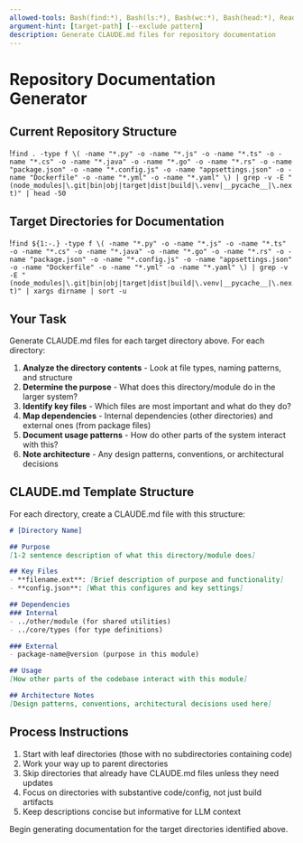 ```yaml
---
allowed-tools: Bash(find:*), Bash(ls:*), Bash(wc:*), Bash(head:*), Read, Write, Glob
argument-hint: [target-path] [--exclude pattern]
description: Generate CLAUDE.md files for repository documentation
---
```


# Repository Documentation Generator

## Current Repository Structure
!`find . -type f \( -name "*.py" -o -name "*.js" -o -name "*.ts" -o -name "*.cs" -o -name "*.java" -o -name "*.go" -o -name "*.rs" -o -name "package.json" -o -name "*.config.js" -o -name "appsettings.json" -o -name "Dockerfile" -o -name "*.yml" -o -name "*.yaml" \) | grep -v -E "(node_modules|\.git|bin|obj|target|dist|build|\.venv|__pycache__|\.next)" | head -50`

## Target Directories for Documentation
!`find ${1:-.} -type f \( -name "*.py" -o -name "*.js" -o -name "*.ts" -o -name "*.cs" -o -name "*.java" -o -name "*.go" -o -name "*.rs" -o -name "package.json" -o -name "*.config.js" -o -name "appsettings.json" -o -name "Dockerfile" -o -name "*.yml" -o -name "*.yaml" \) | grep -v -E "(node_modules|\.git|bin|obj|target|dist|build|\.venv|__pycache__|\.next)" | xargs dirname | sort -u`

## Your Task

Generate CLAUDE.md files for each target directory above. For each directory:

1. **Analyze the directory contents** - Look at file types, naming patterns, and structure
2. **Determine the purpose** - What does this directory/module do in the larger system?
3. **Identify key files** - Which files are most important and what do they do?
4. **Map dependencies** - Internal dependencies (other directories) and external ones (from package files)
5. **Document usage patterns** - How do other parts of the system interact with this?
6. **Note architecture** - Any design patterns, conventions, or architectural decisions

## CLAUDE.md Template Structure

For each directory, create a CLAUDE.md file with this structure:

```markdown
# [Directory Name]

## Purpose
[1-2 sentence description of what this directory/module does]

## Key Files
- **filename.ext**: [Brief description of purpose and functionality]
- **config.json**: [What this configures and key settings]

## Dependencies
### Internal
- ../other/module (for shared utilities)
- ../core/types (for type definitions)

### External
- package-name@version (purpose in this module)

## Usage
[How other parts of the codebase interact with this module]

## Architecture Notes
[Design patterns, conventions, architectural decisions used here]
```

## Process Instructions

1. Start with leaf directories (those with no subdirectories containing code)
2. Work your way up to parent directories
3. Skip directories that already have CLAUDE.md files unless they need updates
4. Focus on directories with substantive code/config, not just build artifacts
5. Keep descriptions concise but informative for LLM context

Begin generating documentation for the target directories identified above.